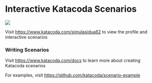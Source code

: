 # Interactive Katacoda Scenarios

[![](http://shields.katacoda.com/katacoda/simulasidua62/count.svg)](https://www.katacoda.com/simulasidua62 "Get your profile on Katacoda.com")

Visit https://www.katacoda.com/simulasidua62 to view the profile and interactive scenarios

### Writing Scenarios
Visit https://www.katacoda.com/docs to learn more about creating Katacoda scenarios

For examples, visit https://github.com/katacoda/scenario-example
